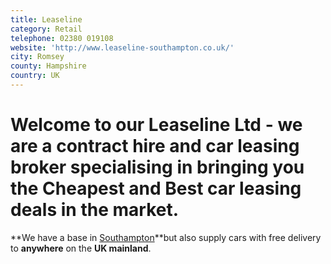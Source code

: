 ```yaml
---
title: Leaseline
category: Retail
telephone: 02380 019108
website: 'http://www.leaseline-southampton.co.uk/'
city: Romsey
county: Hampshire
country: UK
---
```

# **Welcome to our Leaseline Ltd -** we are a contract hire and car leasing broker specialising in bringing you the **Cheapest and Best car leasing deals** in the market.

**We have a base in [Southampton](http://www.leaseline-southampton.co.uk/southampton-car-leasing.html)**but also supply cars with free delivery to **anywhere** on the **UK mainland**.

